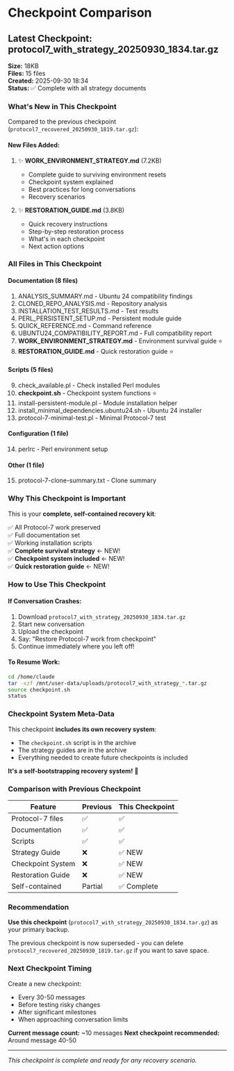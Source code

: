 # Checkpoint Comparison

## Latest Checkpoint: protocol7_with_strategy_20250930_1834.tar.gz

**Size:** 18KB  
**Files:** 15 files  
**Created:** 2025-09-30 18:34  
**Status:** ✅ Complete with all strategy documents

### What's New in This Checkpoint

Compared to the previous checkpoint (`protocol7_recovered_20250930_1819.tar.gz`):

#### New Files Added:
1. ✨ **WORK_ENVIRONMENT_STRATEGY.md** (7.2KB)
   - Complete guide to surviving environment resets
   - Checkpoint system explained
   - Best practices for long conversations
   - Recovery scenarios

2. ✨ **RESTORATION_GUIDE.md** (3.8KB)
   - Quick recovery instructions
   - Step-by-step restoration process
   - What's in each checkpoint
   - Next action options

### All Files in This Checkpoint

#### Documentation (8 files)
1. ANALYSIS_SUMMARY.md - Ubuntu 24 compatibility findings
2. CLONED_REPO_ANALYSIS.md - Repository analysis
3. INSTALLATION_TEST_RESULTS.md - Test results
4. PERL_PERSISTENT_SETUP.md - Persistent module guide
5. QUICK_REFERENCE.md - Command reference
6. UBUNTU24_COMPATIBILITY_REPORT.md - Full compatibility report
7. **WORK_ENVIRONMENT_STRATEGY.md** - Environment survival guide ⭐
8. **RESTORATION_GUIDE.md** - Quick restoration guide ⭐

#### Scripts (5 files)
9. check_available.pl - Check installed Perl modules
10. **checkpoint.sh** - Checkpoint system functions ⭐
11. install-persistent-module.pl - Module installation helper
12. install_minimal_dependencies.ubuntu24.sh - Ubuntu 24 installer
13. protocol-7-minimal-test.pl - Minimal Protocol-7 test

#### Configuration (1 file)
14. perlrc - Perl environment setup

#### Other (1 file)
15. protocol-7-clone-summary.txt - Clone summary

### Why This Checkpoint is Important

This is your **complete, self-contained recovery kit**:

✅ All Protocol-7 work preserved  
✅ Full documentation set  
✅ Working installation scripts  
✅ **Complete survival strategy** ← NEW!  
✅ **Checkpoint system included** ← NEW!  
✅ **Quick restoration guide** ← NEW!  

### How to Use This Checkpoint

#### If Conversation Crashes:
1. Download `protocol7_with_strategy_20250930_1834.tar.gz`
2. Start new conversation
3. Upload the checkpoint
4. Say: "Restore Protocol-7 work from checkpoint"
5. Continue immediately where you left off!

#### To Resume Work:
```bash
cd /home/claude
tar -xzf /mnt/user-data/uploads/protocol7_with_strategy_*.tar.gz
source checkpoint.sh
status
```

### Checkpoint System Meta-Data

This checkpoint **includes its own recovery system**:
- The `checkpoint.sh` script is in the archive
- The strategy guides are in the archive
- Everything needed to create future checkpoints is included

**It's a self-bootstrapping recovery system!** 🎉

### Comparison with Previous Checkpoint

| Feature | Previous | This Checkpoint |
|---------|----------|-----------------|
| Protocol-7 files | ✅ | ✅ |
| Documentation | ✅ | ✅ |
| Scripts | ✅ | ✅ |
| Strategy Guide | ❌ | ✅ NEW |
| Checkpoint System | ❌ | ✅ NEW |
| Restoration Guide | ❌ | ✅ NEW |
| Self-contained | Partial | ✅ Complete |

### Recommendation

**Use this checkpoint** (`protocol7_with_strategy_20250930_1834.tar.gz`) as your primary backup.

The previous checkpoint is now superseded - you can delete `protocol7_recovered_20250930_1819.tar.gz` if you want to save space.

### Next Checkpoint Timing

Create a new checkpoint:
- Every 30-50 messages
- Before testing risky changes
- After significant milestones
- When approaching conversation limits

**Current message count:** ~10 messages
**Next checkpoint recommended:** Around message 40-50

---

*This checkpoint is complete and ready for any recovery scenario.*
